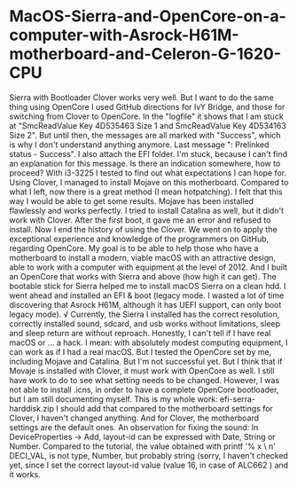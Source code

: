 # MacOS-Sierra-and-OpenCore-on-a-computer-with-Asrock-H61M-motherboard-and-Celeron-G-1620-CPU
Sierra with Bootloader Clover works very well. But I want to do the same thing using OpenCore
I used GitHub directions for IvY Bridge, and those for switching from Clover to OpenCore.
In the "logfile" it shows that I am stuck at "SmcReadValue Key 4D535463 Size 1 and SmcReadValue Key 4D534163 Size 2".
But until then, the messages are all marked with "Success", which is why I don't understand anything anymore.
Last message ": Prelinked status - Success". I also attach the EFI folder. I'm stuck, because I can't find an explanation for this message. Is there an indication somewhere, how to proceed? 
With i3-3225 I tested to find out what expectations I can hope for. Using Clover, I managed to install Mojave on this motherboard. Compared to what I left, now there is a great method (I mean hotpatching). I felt that this way I would be able to get some results. Mojave has been installed flawlessly and works perfectly.
I tried to install Catalina as well, but it didn't work with Clover. After the first boot, it gave me an error and refused to install.
Now I end the history of using the Clover. We went on to apply the exceptional experience and knowledge of the programmers on GitHub, regarding OpenCore. My goal is to be able to help those who have a motherboard to install a modern, viable macOS with an attractive design, able to work with a computer with equipment at the level of 2012.
And I built an OpenCore that works with Sierra and above (how high it can get).
The bootable stick for Sierra helped me to install macOS Sierra on a clean hdd. I went ahead and installed an EFI & boot (legacy mode. I wasted a lot of time discovering that Asrock H61M, although it has UEFI support, can only boot legacy mode). √
Currently, the Sierra I installed has the correct resolution, correctly installed sound, sdcard, and usb works without limitations, sleep and sleep return are without reproach. Honestly, I can't tell if I have real macOS or ... a hack. I mean: with absolutely modest computing equipment, I can work as if I had a real macOS. But I tested the OpenCore set by me, including Mojave and Catalina. But I'm not successful yet. But I think that if Movaje is installed with Clover, it must work with OpenCore as well. I still have work to do to see what setting needs to be changed.
However, I was not able to install .icns, in order to have a complete OpenCore bootloader, but I am still documenting myself.
This is my whole work: efi-serra-harddisk.zip
I should add that compared to the motherboard settings for Clover, I haven't changed anything. And for Clover, the motherboard settings are the default ones.
An observation for fixing the sound: In DeviceProperties -> Add, layout-id can be expressed with Date, String or Number. Compared to the tutorial, the value obtained with printf '% x \ n' DECI_VAL, is not type, Number, but probably string (sorry, I haven't checked yet, since I set the correct layout-id value (value 16, in case of ALC662 ) and it works.
